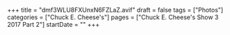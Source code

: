 +++
title = "dmf3WLU8FXUnxN6FZLaZ.avif"
draft = false
tags = ["Photos"]
categories = ["Chuck E. Cheese's"]
pages = ["Chuck E. Cheese's Show 3 2017 Part 2"]
startDate = ""
+++
